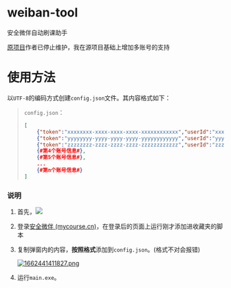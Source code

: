 # weiban-tool

安全微伴自动刷课助手

[原项目](https://github.com/Coaixy/weiban-tool)作者已停止维护，我在源项目基础上增加多账号的支持

# 使用方法

以`UTF-8`的编码方式创建`config.json`文件。其内容格式如下：

> `config.json`：
>
> ```json
> [
>     {"token":"xxxxxxxx-xxxx-xxxx-xxxx-xxxxxxxxxxxx","userId":"xxxxxxxx-xxxx-xxxx-xxxx-xxxxxxxxxxxx","tenantCode":"00000001","userProjectId":"xxxxxxxx-xxxx-xxxx-xxxx-xxxxxxxxxxxx"},
>     {"token":"yyyyyyyy-yyyy-yyyy-yyyy-yyyyyyyyyyyy","userId":"yyyyyyyy-yyyy-yyyy-yyyy-yyyyyyyyyyyy","tenantCode":"00000002","userProjectId":"yyyyyyyy-yyyy-yyyy-yyyy-yyyyyyyyyyyy"},
>     {"token":"zzzzzzzz-zzzz-zzzz-zzzz-zzzzzzzzzzzz","userId":"zzzzzzzz-zzzz-zzzz-zzzz-zzzzzzzzzzzz","tenantCode":"00000003","userProjectId":"zzzzzzzz-zzzz-zzzz-zzzz-zzzzzzzzzzzz"},
>     {#第4个账号信息#},
>     {#第5个账号信息#},
>     ...
>     {#第n个账号信息#}
> ]
> ```

### 说明

1. 首先，<a href="javascript:(function(){data=JSON.parse(localStorage.user);prompt('',JSON.stringify({token:data['token'],userId:data['userId'], tenantCode:data['tenantCode'], userProjectId: data['preUserProjectId']}));})();"><img src="https://img.shields.io/badge/%E8%AF%B7%E5%B0%86%E8%BF%99%E5%BC%A0%E5%9B%BE%E7%89%87%E6%8B%96%E5%85%A5%E6%94%B6%E8%97%8F%E5%A4%B9-informational?style=for-the-badge" /></a>

2. 登录[安全微伴 (mycourse.cn)](http://weiban.mycourse.cn/#/login)，在登录后的页面上运行刚才添加进收藏夹的脚本

3. 复制弹窗内的内容，**按照格式**添加到`config.json`。(格式不对会报错)

   [![1662441411827.png](http://png.eot.ooo/i/2022/09/06/6316d7c7f3567.png)](http://png.eot.ooo/i/2022/09/06/6316d7c7f3567.png)
   
4. 运行`main.exe`。